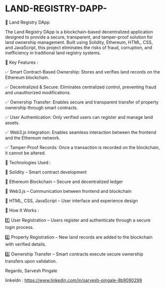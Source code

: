 # LAND-REGISTRY-DAPP-

🔗 Land Registry DApp 

The Land Registry DApp is a blockchain-based decentralized application designed to provide a secure, transparent, and tamper-proof solution for land ownership management. Built using Solidity, Ethereum, HTML, CSS, and JavaScript, this project eliminates the risks of fraud, corruption, and inefficiency in traditional land registry systems.


🔹 Key Features :

✅ Smart Contract-Based      Ownership: Stores and verifies land records on the Ethereum blockchain.

✅ Decentralized & Secure:   Eliminates centralized control, preventing fraud and unauthorized modifications.

✅ Ownership Transfer:     Enables secure and transparent transfer of property ownership through smart contracts.

✅ User Authentication:    Only verified users can register and manage land assets.

✅ Web3.js Integration:     Enables seamless interaction between the frontend and the Ethereum network.

✅ Tamper-Proof Records:    Once a transaction is recorded on the blockchain, it cannot be altered.


🔹 Technologies Used :

🔹 Solidity – Smart contract development

🔹 Ethereum Blockchain – Secure and decentralized ledger

🔹 Web3.js – Communication between frontend and blockchain

🔹 HTML, CSS, JavaScript – User interface and experience design


🔹 How It Works :

1️⃣ User Registration – Users register and authenticate through a secure login process.

2️⃣ Property Registration – New land records are added to the blockchain with verified details.

3️⃣ Ownership Transfer – Smart contracts execute secure ownership transfers upon validation.




Regards,
Sarvesh Pingale

linkeldn : https://www.linkedin.com/in/sarvesh-pingale-8b9090299



